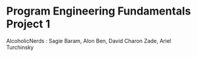 # Program Engineering Fundamentals Project 1
AlcoholicNerds : Sagie Baram, Alon Ben, David Charon Zade, Ariel Turchinsky